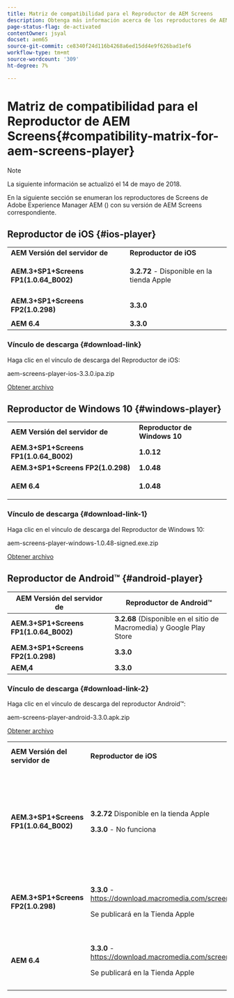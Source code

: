 ```yaml
---
title: Matriz de compatibilidad para el Reproductor de AEM Screens
description: Obtenga más información acerca de los reproductores de AEM Screens y su versión respectiva de AEM Screens.
page-status-flag: de-activated
contentOwner: jsyal
docset: aem65
source-git-commit: ce8340f24d116b4268a6ed15dd4e9f626bad1ef6
workflow-type: tm+mt
source-wordcount: '309'
ht-degree: 7%

---
```



# Matriz de compatibilidad para el Reproductor de AEM Screens{#compatibility-matrix-for-aem-screens-player}

>[!NOTE]
>
>La siguiente información se actualizó el 14 de mayo de 2018.

En la siguiente sección se enumeran los reproductores de Screens de Adobe Experience Manager AEM () con su versión de AEM Screens correspondiente.

## Reproductor de iOS {#ios-player}

<table>
 <tbody>
  <tr>
   <td><strong>AEM Versión del servidor de</strong></td> 
   <td><strong>Reproductor de iOS</strong></td> 
  </tr>
  <tr>
   <td><strong>AEM.3+SP1+Screens FP1(1.0.64_B002)</strong></td> 
   <td><p><strong>3.2.72</strong> - Disponible en la tienda Apple</p> <p> </p> </td> 
  </tr>
  <tr>
   <td><strong><strong>AEM.3+SP1+Screens FP2(1.0.298)</strong></strong></td> 
   <td><p><strong>3.3.0</strong> </p> <p> </p> </td> 
  </tr>
  <tr>
   <td><strong>AEM 6.4</strong></td> 
   <td><strong>3.3.0</strong> </td> 
  </tr>
 </tbody>
</table>

### Vínculo de descarga {#download-link}

Haga clic en el vínculo de descarga del Reproductor de iOS:

aem-screens-player-ios-3.3.0.ipa.zip

[Obtener archivo](assets/aem-screens-player-ios-330ipa.zip)

## Reproductor de Windows 10 {#windows-player}

<table>
 <tbody>
  <tr>
   <td><strong>AEM Versión del servidor de</strong></td> 
   <td><strong>Reproductor de Windows 10</strong></td> 
  </tr>
  <tr>
   <td><strong>AEM.3+SP1+Screens FP1(1.0.64_B002)</strong></td> 
   <td><strong>1.0.12</strong><br /> </td> 
  </tr>
  <tr>
   <td><strong><strong>AEM.3+SP1+Screens FP2(1.0.298)</strong></strong></td> 
   <td><strong>1.0.48 </strong></td> 
  </tr>
  <tr>
   <td><strong>AEM 6.4</strong></td> 
   <td><p><strong>1.0.48 </strong></p> </td> 
  </tr>
 </tbody>
</table>

### Vínculo de descarga {#download-link-1}

Haga clic en el vínculo de descarga del Reproductor de Windows 10:

aem-screens-player-windows-1.0.48-signed.exe.zip

[Obtener archivo](assets/aem-screens-player-windows-1048-signedexe.zip)

## Reproductor de Android™ {#android-player}

| **AEM Versión del servidor de** | **Reproductor de Android™** |
|---|---|
| **AEM.3+SP1+Screens FP1(1.0.64_B002)** | **3.2.68** (Disponible en el sitio de Macromedia) y Google Play Store |
| **AEM.3+SP1+Screens FP2(1.0.298)** | **3.3.0** |
| **AEM,4** | **3.3.0** |

### Vínculo de descarga {#download-link-2}

Haga clic en el vínculo de descarga del reproductor Android™:

aem-screens-player-android-3.3.0.apk.zip

[Obtener archivo](assets/aem-screens-player-android-330apk.zip)

<table>
 <tbody>
  <tr>
   <td><strong>AEM Versión del servidor de</strong></td> 
   <td><strong>Reproductor de iOS</strong></td> 
   <td><strong>Reproductor de Windows 10</strong></td> 
   <td><strong>Reproductor de Chrome OS</strong><br /> </td> 
   <td><strong>Reproductor de Android™</strong></td> 
  </tr>
  <tr>
   <td><strong>AEM.3+SP1+Screens FP1(1.0.64_B002)</strong></td> 
   <td><p><strong>3.2.72 </strong>Disponible en la tienda Apple</p> <p><strong>3.3.0</strong> - No funciona</p> <p> </p> </td> 
   <td><strong>1.0.12</strong> : (disponible en Macromedia)</td> 
   <td><p><strong>1.0.30:</strong> Disponible en la tienda de Chrome.</p> <p>No compatible con el paquete de funciones 1</p> </td> 
   <td><strong>3.2.68</strong> (Disponible en el sitio de Macromedia) y Google Play Store</td> 
  </tr>
  <tr>
   <td><strong><strong>AEM.3+SP1+Screens FP2(1.0.298)</strong></strong></td> 
   <td><p><strong>3.3.0</strong> - <a href="https://download.macromedia.com/screens/">https://download.macromedia.com/screens/</a></p> <p>Se publicará en la Tienda Apple</p> <p> </p> </td> 
   <td><strong>1.0.48</strong> <a href="https://download.macromedia.com/screens/">https://download.macromedia.com/screens/</a></td> 
   <td><p><strong>1.0.42: </strong></p> <p>Se publicará en la tienda de Chrome</p> </td> 
   <td><strong>3.3.0: </strong><a href="https://download.macromedia.com/screens/">https://download.macromedia.com/screens/</a></td> 
  </tr>
  <tr>
   <td><strong>AEM 6.4</strong></td> 
   <td><p><strong>3.3.0</strong> - <a href="https://download.macromedia.com/screens/">https://download.macromedia.com/screens/</a></p> <p>Se publicará en la Tienda Apple</p> </td> 
   <td><p><strong>1.0.48</strong><br /> </p> <p><a href="https://download.macromedia.com/screens/">https://download.macromedia.com/screens/</a></p> </td> 
   <td><p><strong>1.0.42: </strong></p> <p>Se publicará en la tienda de Chrome</p> </td> 
   <td><strong>3.3.0: </strong><a href="https://download.macromedia.com/screens/">https://download.macromedia.com/screens/</a></td> 
  </tr>
 </tbody>
</table>

